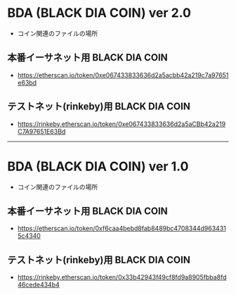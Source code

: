 # BDA (BLACK DIA COIN) ver 2.0

* コイン関連のファイルの場所

## 本番イーサネット用 BLACK DIA COIN

* https://etherscan.io/token/0xe067433833636d2a5acbb42a219c7a97651e63bd

## テストネット(rinkeby)用 BLACK DIA COIN

* https://rinkeby.etherscan.io/token/0xe067433833636d2a5aCBb42a219C7A97651E63Bd


---


# BDA (BLACK DIA COIN) ver 1.0

* コイン関連のファイルの場所

## 本番イーサネット用 BLACK DIA COIN

* https://etherscan.io/token/0xf6caa4bebd8fab8489bc4708344d9634315c4340

## テストネット(rinkeby)用 BLACK DIA COIN

* https://rinkeby.etherscan.io/token/0x33b42943f49cf8fd9a8905fbba8fd46cede434b4
